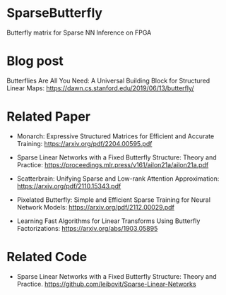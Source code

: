 # SparseButterfly
Butterfly matrix for Sparse NN Inference on FPGA

# Blog post

Butterflies Are All You Need: A Universal Building Block for Structured Linear Maps: https://dawn.cs.stanford.edu/2019/06/13/butterfly/

# Related Paper

* Monarch: Expressive Structured Matrices for Efficient and
Accurate Training: https://arxiv.org/pdf/2204.00595.pdf

* Sparse Linear Networks with a Fixed Butterfly Structure: Theory and Practice: https://proceedings.mlr.press/v161/ailon21a/ailon21a.pdf

* Scatterbrain: Unifying Sparse and Low-rank Attention
Approximation: https://arxiv.org/pdf/2110.15343.pdf

* Pixelated Butterfly: Simple and Efficient Sparse Training for
Neural Network Models: https://arxiv.org/pdf/2112.00029.pdf

* Learning Fast Algorithms for Linear Transforms Using Butterfly Factorizations: https://arxiv.org/abs/1903.05895

# Related Code

* Sparse Linear Networks with a Fixed Butterfly Structure: Theory and Practice. https://github.com/leibovit/Sparse-Linear-Networks
